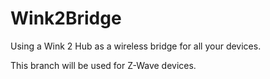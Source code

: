 # Wink2Bridge
Using a Wink 2 Hub as a wireless bridge for all your devices.

This branch will be used for Z-Wave devices.
